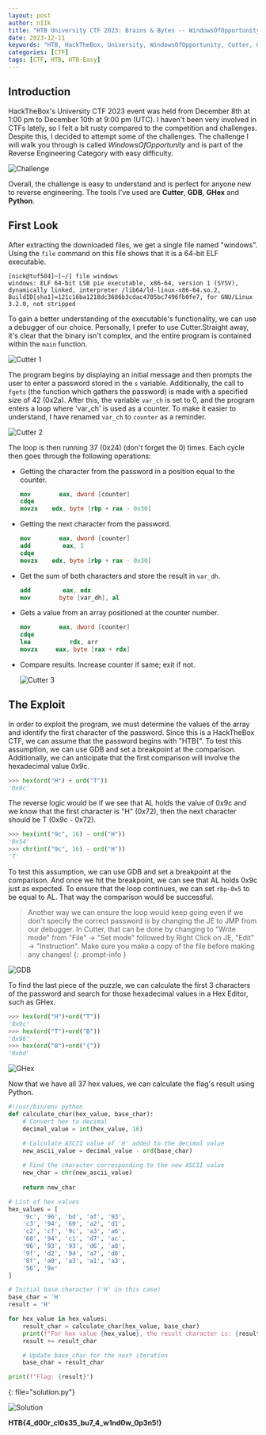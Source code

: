```yaml
---
layout: post
author: nIIk
title: "HTB University CTF 2023: Brains & Bytes -- WindowsOfOpportunity"
date: 2023-12-11
keywords: "HTB, HackTheBox, University, WindowsOfOpportunity, Cutter, GDB, HEX, Reverse Engineering"
categories: [CTF]
tags: [CTF, HTB, HTB-Easy]
---
```

## Introduction

HackTheBox's University CTF 2023 event was held from December 8th at 1:00 pm to December 10th at 9:00 pm (UTC). I haven't been very involved in CTFs lately, so I felt a bit rusty compared to the competition and challenges. Despite this, I decided to attempt some of the challenges. The challenge I will walk you through is called _WindowsOfOpportunity_ and is part of the Reverse Engineering Category with easy difficulty.

![Challenge](blog/ctfs/htb_uni_23/1.png)

Overall, the challenge is easy to understand and is perfect for anyone new to reverse engineering. The tools I've used are **Cutter**, **GDB**, **GHex** and **Python**.

## First Look

After extracting the downloaded files, we get a single file named "windows". Using the `file` command on this file shows that it is a 64-bit ELF executable.

```shell
[nick@tuf504]─[~/] file windows
windows: ELF 64-bit LSB pie executable, x86-64, version 1 (SYSV), dynamically linked, interpreter /lib64/ld-linux-x86-64.so.2, BuildID[sha1]=121c16ba1218dc3686b3cdac4705bc7496fb0fe7, for GNU/Linux 3.2.0, not stripped
```

To gain a better understanding of the executable's functionality, we can use a debugger of our choice. Personally, I prefer to use Cutter.Straight away, it's clear that the binary isn't complex, and the entire program is contained within the `main` function.

![Cutter 1](blog/ctfs/htb_uni_23/2.png)

The program begins by displaying an initial message and then prompts the user to enter a password stored in the `s` variable. Additionally, the call to `fgets` (the function which gathers the password) is made with a specified size of 42 (0x2a). After this, the variable `var_ch` is set to 0, and the program enters a loop where 'var_ch' is used as a counter. To make it easier to understand, I have renamed `var_ch` to `counter` as a reminder.

![Cutter 2](blog/ctfs/htb_uni_23/3.png)

The loop is then running 37 (0x24) (don't forget the 0) times. Each cycle then goes through the following operations:

- Getting the character from the password in a position equal to the counter.
  
  ```nasm
  mov        eax, dword [counter]
  cdqe
  movzx    edx, byte [rbp + rax - 0x30]
  ```
  
- Getting the next character from the password.
  
  ```nasm
  mov        eax, dword [counter]
  add         eax, 1
  cdqe
  movzx    edx, byte [rbp + rax - 0x30]
  ```
  
- Get the sum of both characters and store the result in `var_dh`.
  
  ```nasm
  add         eax, edx
  mov        byte [var_dh], al
  ```
  
- Gets a value from an array positioned at the counter number.
  
  ```nasm
  mov        eax, dword [counter]
  cdqe
  lea           rdx, arr
  movzx     eax, byte [rax + rdx]
  ```
  
- Compare results. Increase counter if same; exit if not.
  
  ![Cutter 3](blog/ctfs/htb_uni_23/4.png)
  
## The Exploit

In order to exploit the program, we must determine the values of the array and identify the first character of the password. Since this is a HackTheBox CTF, we can assume that the password begins with "HTB{". To test this assumption, we can use GDB and set a breakpoint at the comparison. Additionally, we can anticipate that the first comparison will involve the hexadecimal value 0x9c.

```python
>>> hex(ord("H") + ord("T"))
'0x9c'
```

The reverse logic would be if we see that AL holds the value of 0x9c and we know that the first character is "H" (0x72), then the next character should be T (0x9c - 0x72).

```python
>>> hex(int("9c", 16) - ord("H"))
'0x54'
>>> chr(int("9c", 16) - ord("H"))
'T'
```

To test this assumption, we can use GDB and set a breakpoint at the comparison. And once we hit the breakpoint, we can see that AL holds 0x9c just as expected. To ensure that the loop continues, we can set `rbp-0x5` to be equal to AL. That way the comparison would be successful.

>Another way we can ensure the loop would keep going even if we don't specify the correct password is by changing the JE to JMP from our debugger. In Cutter, that can be done by changing to "Write mode" from "File" -> "Set mode" followed by Right Click on JE, "Edit" -> "Instruction". Make sure you make a copy of the file before making any changes!
{: .prompt-info }

![GDB](blog/ctfs/htb_uni_23/5.png)

To find the last piece of the puzzle, we can calculate the first 3 characters of the password and search for those hexadecimal values in a Hex Editor, such as GHex.

```python
>>> hex(ord("H")+ord("T"))
'0x9c'
>>> hex(ord("T")+ord("B"))
'0x96'
>>> hex(ord("B")+ord("{"))
'0xbd'
```

![GHex](blog/ctfs/htb_uni_23/6.png)

Now that we have all 37 hex values, we can calculate the flag's result using Python.

```python
#!/usr/bin/env python
def calculate_char(hex_value, base_char):
    # Convert hex to decimal
    decimal_value = int(hex_value, 16)

    # Calculate ASCII value of 'H' added to the decimal value
    new_ascii_value = decimal_value - ord(base_char)
    
    # Find the character corresponding to the new ASCII value
    new_char = chr(new_ascii_value)
    
    return new_char

# List of hex values
hex_values = [
	'9c', '96', 'bd', 'af', '93', 
	'c3', '94', '60', 'a2', 'd1',
	'c2', 'cf', '9c', 'a3', 'a6', 
	'68', '94', 'c1', 'd7', 'ac',
	'96', '93', '93', 'd6', 'a8',
	'9f', 'd2', '94', 'a7', 'd6',
	'8f', 'a0', 'a3', 'a1', 'a3', 
	'56', '9e'
]

# Initial base character ('H' in this case)
base_char = 'H'
result = 'H'

for hex_value in hex_values:
    result_char = calculate_char(hex_value, base_char)
    print(f"For hex value {hex_value}, the result character is: {result_char}")
    result += result_char

    # Update base_char for the next iteration
    base_char = result_char

print(f"Flag: {result}")
```
{: file="solution.py"}

![Solution](blog/ctfs/htb_uni_23/7.png)

**HTB{4_d00r_cl0s35_bu7_4_w1nd0w_0p3n5!}**